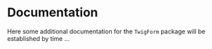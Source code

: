 # Documentation

Here some additional documentation for the `TwigForm` package will be established by time ...
